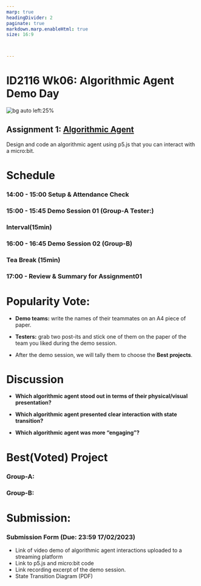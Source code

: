 ```yaml
---
marp: true
headingDivider: 2
paginate: true
markdown.marp.enableHtml: true
size: 16:9



---
```

<!-- color: black -->


#  ID2116 Wk06: Algorithmic Agent Demo Day

<link rel="stylesheet" type="text/css" href="//fonts.googleapis.com/css?family=Nunito" />
<link rel="stylesheet" href="../css/slidetemplate.css">

![bg auto left:25%](https://s3-us-west-2.amazonaws.com/slack-files2/avatars/2020-12-01/1536383585045_77e3ff5ae9fc37b361ef_132.png)


## Assignment 1: [Algorithmic Agent](https://www.notion.so/clementzheng/Assignment-1-Algorithmic-Agent-124c1134ed2241c8ac46a0153492e38c)

Design and code an algorithmic agent using p5.js that you can interact with a micro:bit.



#  Schedule

###  14:00 - 15:00  Setup & Attendance Check
### 15:00 - 15:45  Demo Session 01 (Group-A Tester:)
### Interval(15min)
### 16:00 - 16:45  Demo Session 02 (Group-B)
### Tea Break (15min)
### 17:00 - Review & Summary for Assignment01

# Popularity Vote:

- **Demo teams:** write the names of their teammates on an A4 piece of paper.

-  **Testers:**  grab two post-its and stick one of them on the paper of the team you liked during the demo session.

-  After the demo session, we will tally them to choose the **Best projects**. 

# Discussion
- **Which algorithmic agent stood out in terms of their physical/visual presentation?**

- **Which algorithmic agent presented clear interaction with state transition?**

- **Which algorithmic agent was more “engaging”?**


# Best(Voted) Project

### Group-A: 

### Group-B: 



# Submission:

### Submission Form (Due: 23:59 17/02/2023)

- Link of video demo of algorithmic agent interactions uploaded to a streaming platform
- Link to p5.js and micro:bit code
- Link recording excerpt of the demo session.
- State Transition Diagram (PDF)
